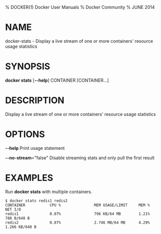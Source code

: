 % DOCKER(1) Docker User Manuals
% Docker Community
% JUNE 2014
# NAME
docker-stats - Display a live stream of one or more containers' resource usage statistics

# SYNOPSIS
**docker stats**
[**--help**]
CONTAINER [CONTAINER...]

# DESCRIPTION

Display a live stream of one or more containers' resource usage statistics

# OPTIONS
**--help**
  Print usage statement

**--no-stream**="false"
  Disable streaming stats and only pull the first result

# EXAMPLES

Run **docker stats** with multiple containers.

    $ docker stats redis1 redis2
    CONTAINER           CPU %               MEM USAGE/LIMIT     MEM %               NET I/O
    redis1              0.07%               796 KB/64 MB        1.21%               788 B/648 B
    redis2              0.07%               2.746 MB/64 MB      4.29%               1.266 KB/648 B

